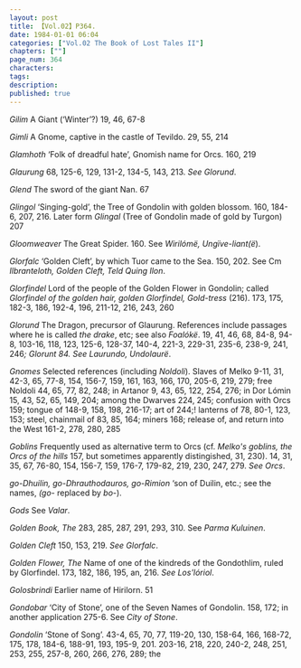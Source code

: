 ```yaml
---
layout: post
title: 【Vol.02】P364.
date: 1984-01-01 06:04
categories: ["Vol.02 The Book of Lost Tales II"]
chapters: [""]
page_num: 364
characters: 
tags: 
description: 
published: true
---
```


<p style="text-indent: 0;">
<I>Gilim</I> A Giant (‘Winter’?) 19, 46, 67-8
</p>

<I>Gimli</I> A Gnome, captive in the castle of Tevildo. 29, 55, 214

<I>Glamhoth</I> ‘Folk of dreadful hate’, Gnomish name for Orcs. 160, 219

<I>Glaurung</I> 68, 125-6, 129, 131-2, 134-5, 143, 213. <I>See Glorund</I>.

<I>Glend</I> The sword of the giant Nan. 67

<I>Glingol</I> ‘Singing-gold’, the Tree of Gondolin with golden blossom. 160, 184-6, 207, 216. Later form <I>Glingal</I> (Tree of Gondolin made of gold by Turgon) 207

<I>Gloomweaver</I> The Great Spider. 160. See <I>Wirilómë, Ungïve-liant(ë</I>).

<I>Glorfalc</I> ‘Golden Cleft’, by which Tuor came to the Sea. 150, 202. See Cm <I>Ilbranteloth, Golden Cleft, Teld Quing Ilon</I>.

<I>Glorfindel</I> Lord of the people of the Golden Flower in Gondolin; called <I>Glorfindel of the golden hair, golden Glorfindel, Gold-tress</I> (216). 173, 175, 182-3, 186, 192-4, 196, 211-12<I></I>, 216, 243, 260

<I>Glorund</I> The Dragon, precursor of Glaurung. References include passages where he is called <I>the drake</I>, etc; see also <I>Foalókë</I>. 19, 41, 46, 68, 84-8, 94-8, 103-16, 118, 123, 125-6, 128-37, 140-4, 221-3, 229-31, 235-6, 238-9, 241, 246<I>; Glorunt 84. See Laurundo, Undolaurë</I>.

<I>Gnomes</I> Selected references (including <I>Noldoli</I>). Slaves of Melko 9-11, 31, 42-3, 65, 77-8, 154, 156-7, 159, 161, 163, 166, 170, 205-6, 219, 279; free Noldoli 44, 65, 77, 82, 248; in Artanor 9, 43, 65, 122, 254, 276; in Dor Lómin 15, 43, 52, 65, 149, 204; among the Dwarves 224, 245; confusion with Orcs 159; tongue of 148-9, 158, 198, 216-17; art of 244;! lanterns of 78, 80-1, 123, 153; steel, chainmail of 83, 85, 164; miners 168; release of, and return into the West 161-2, 278, 280, 285

<I>Goblins</I> Frequently used as alternative term to Orcs (cf. <I>Melko's goblins, the Orcs of the hills</I> 157, but sometimes apparently distingished, 31, 230). 14, 31, 35, 67, 76-80, 154, 156-7, 159, 176-7, 179-82, 219, 230, 247, 279. <I>See Orcs</I>.

<I>go-Dhuilin, go-Dhrauthodauros, go-Rimion</I> ‘son of Duilin, etc.; see the names, <I>(go-</I> replaced by <I>bo-</I>).

<I>Gods</I> See <I>Valar</I>.

<I>Golden Book, The</I> 283, 285, 287, 291, 293, 310. See <I>Parma Kuluinen</I>.

<I>Golden Cleft</I> 150, 153, 219. <I>See Glorfalc</I>.

<I>Golden Flower, The</I> Name of one of the kindreds of the Gondothlim, ruled by Glorfindel. 173, 182, 186, 195, an, 216. <I>See Los'lóriol</I>.

<I>Golosbrindi</I> Earlier name of Hirilorn. 51

<I>Gondobar</I> ‘City of Stone’, one of the Seven Names of Gondolin. 158, 172; in another application 275-6. See <I>City of Stone</I>.

<I>Gondolin</I> ‘Stone of Song’. 43-4, 65, 70, 77, 119-20, 130, 158-64, 166, 168-72, 175, 178, 184-6, 188-91, 193, 195-9, 201. 203-16, 218, 220, 240-2, 248, 251, 253, 255, 257-8, 260, 266, 276, 289; the

